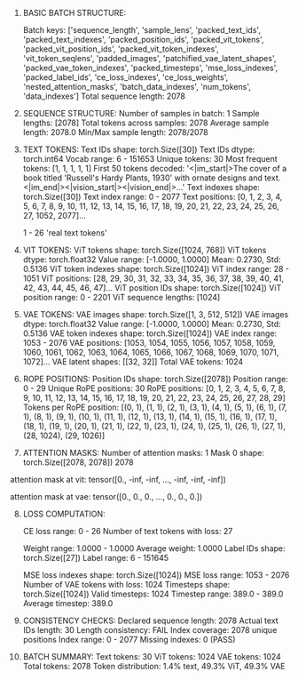 1. BASIC BATCH STRUCTURE:
   
   Batch keys: ['sequence_length', 'sample_lens', 'packed_text_ids', 'packed_text_indexes', 'packed_position_ids', 'packed_vit_tokens', 'packed_vit_position_ids', 'packed_vit_token_indexes', 'vit_token_seqlens', 'padded_images', 'patchified_vae_latent_shapes', 'packed_vae_token_indexes', 'packed_timesteps', 'mse_loss_indexes', 'packed_label_ids', 'ce_loss_indexes', 'ce_loss_weights', 'nested_attention_masks', 'batch_data_indexes', 'num_tokens', 'data_indexes']
   Total sequence length: 2078

2. SEQUENCE STRUCTURE:
   Number of samples in batch: 1
   Sample lengths: [2078]
   Total tokens across samples: 2078
   Average sample length: 2078.0
   Min/Max sample length: 2078/2078

3. TEXT TOKENS:
   Text IDs shape: torch.Size([30])
   Text IDs dtype: torch.int64
   Vocab range: 6 - 151653
   Unique tokens: 30
   Most frequent tokens: [1, 1, 1, 1, 1]
   First 50 tokens decoded: '<|im_start|>The cover of a book titled 'Russell's Hardy Plants, 1930' with ornate designs and text.<|im_end|><|vision_start|><|vision_end|>...'
   Text indexes shape: torch.Size([30])
   Text index range: 0 - 2077
   Text positions: [0, 1, 2, 3, 4, 5, 6, 7, 8, 9, 10, 11, 12, 13, 14, 15, 16, 17, 18, 19, 20, 21, 22, 23, 24, 25, 26, 27, 1052, 2077]...

   1 - 26 'real text tokens'


4. VIT TOKENS:
   ViT tokens shape: torch.Size([1024, 768])
   ViT tokens dtype: torch.float32
   Value range: [-1.0000, 1.0000]
   Mean: 0.2730, Std: 0.5136
   ViT token indexes shape: torch.Size([1024])
   ViT index range: 28 - 1051
   ViT positions: [28, 29, 30, 31, 32, 33, 34, 35, 36, 37, 38, 39, 40, 41, 42, 43, 44, 45, 46, 47]...
   ViT position IDs shape: torch.Size([1024])
   ViT position range: 0 - 2201
   ViT sequence lengths: [1024]

5. VAE TOKENS:
   VAE images shape: torch.Size([1, 3, 512, 512])
   VAE images dtype: torch.float32
   Value range: [-1.0000, 1.0000]
   Mean: 0.2730, Std: 0.5136
   VAE token indexes shape: torch.Size([1024])
   VAE index range: 1053 - 2076
   VAE positions: [1053, 1054, 1055, 1056, 1057, 1058, 1059, 1060, 1061, 1062, 1063, 1064, 1065, 1066, 1067, 1068, 1069, 1070, 1071, 1072]...
   VAE latent shapes: [[32, 32]]
   Total VAE tokens: 1024

6. ROPE POSITIONS:
   Position IDs shape: torch.Size([2078])
   Position range: 0 - 29
   Unique RoPE positions: 30
   RoPE positions: [0, 1, 2, 3, 4, 5, 6, 7, 8, 9, 10, 11, 12, 13, 14, 15, 16, 17, 18, 19, 20, 21, 22, 23, 24, 25, 26, 27, 28, 29]
   Tokens per RoPE position: [(0, 1), (1, 1), (2, 1), (3, 1), (4, 1), (5, 1), (6, 1), (7, 1), (8, 1), (9, 1), (10, 1), (11, 1), (12, 1), (13, 1), (14, 1), (15, 1), (16, 1), (17, 1), (18, 1), (19, 1), (20, 1), (21, 1), (22, 1), (23, 1), (24, 1), (25, 1), (26, 1), (27, 1), (28, 1024), (29, 1026)]

7. ATTENTION MASKS:
   Number of attention masks: 1
   Mask 0 shape: torch.Size([2078, 2078])
2078



attention mask at vit: tensor([0., -inf, -inf,  ..., -inf, -inf, -inf])

attention mask at vae: tensor([0., 0., 0.,  ..., 0., 0., 0.])

8. LOSS COMPUTATION:
  
   CE loss range: 0 - 26
   Number of text tokens with loss: 27
   
   Weight range: 1.0000 - 1.0000
   Average weight: 1.0000
   Label IDs shape: torch.Size([27])
   Label range: 6 - 151645
   
   MSE loss indexes shape: torch.Size([1024])
   MSE loss range: 1053 - 2076
   Number of VAE tokens with loss: 1024
   Timesteps shape: torch.Size([1024])
   Valid timesteps: 1024
   Timestep range: 389.0 - 389.0
   Average timestep: 389.0

9. CONSISTENCY CHECKS:
   Declared sequence length: 2078
   Actual text IDs length: 30
   Length consistency: FAIL
   Index coverage: 2078 unique positions
   Index range: 0 - 2077
   Missing indexes: 0 (PASS)



15. BATCH SUMMARY:
   Text tokens: 30
   ViT tokens: 1024
   VAE tokens: 1024
   Total tokens: 2078
   Token distribution: 1.4% text, 49.3% ViT, 49.3% VAE
   
